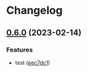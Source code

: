 # Changelog

## [0.6.0](https://github.com/agufaui/test/compare/transform-v0.5.0...transform-v0.6.0) (2023-02-14)


### Features

* test ([eec7dc1](https://github.com/agufaui/test/commit/eec7dc1783933c15ac0c4c02e8f14eb2f3f9f382))
